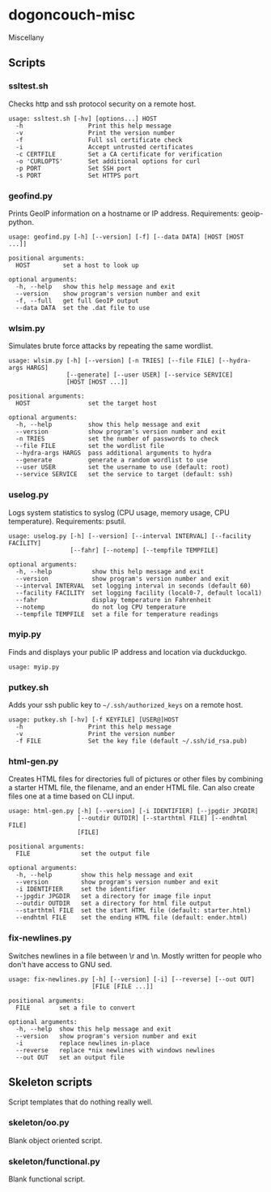 # dogoncouch-misc
Miscellany

## Scripts

### ssltest.sh
Checks http and ssh protocol security on a remote host.

```
usage: ssltest.sh [-hv] [options...] HOST
  -h                  Print this help message
  -v                  Print the version number
  -f                  Full ssl certificate check
  -i                  Accept untrusted certificates
  -c CERTFILE         Set a CA certificate for verification
  -o 'CURLOPTS'       Set additional options for curl
  -p PORT             Set SSH port
  -s PORT             Set HTTPS port
```

### geofind.py
Prints GeoIP information on a hostname or IP address. Requirements: geoip-python.

```
usage: geofind.py [-h] [--version] [-f] [--data DATA] [HOST [HOST ...]]

positional arguments:
  HOST         set a host to look up

optional arguments:
  -h, --help   show this help message and exit
  --version    show program's version number and exit
  -f, --full   get full GeoIP output
  --data DATA  set the .dat file to use
```

### wlsim.py
Simulates brute force attacks by repeating the same wordlist.

```
usage: wlsim.py [-h] [--version] [-n TRIES] [--file FILE] [--hydra-args HARGS]
                [--generate] [--user USER] [--service SERVICE]
                [HOST [HOST ...]]

positional arguments:
  HOST                set the target host

optional arguments:
  -h, --help          show this help message and exit
  --version           show program's version number and exit
  -n TRIES            set the number of passwords to check
  --file FILE         set the wordlist file
  --hydra-args HARGS  pass additional arguments to hydra
  --generate          generate a random wordlist to use
  --user USER         set the username to use (default: root)
  --service SERVICE   set the service to target (default: ssh)
```

### uselog.py
Logs system statistics to syslog (CPU usage, memory usage, CPU temperature). Requirements: psutil.

```
usage: uselog.py [-h] [--version] [--interval INTERVAL] [--facility FACILITY]
                 [--fahr] [--notemp] [--tempfile TEMPFILE]

optional arguments:
  -h, --help           show this help message and exit
  --version            show program's version number and exit
  --interval INTERVAL  set logging interval in seconds (default 60)
  --facility FACILITY  set logging facility (local0-7, default local1)
  --fahr               display temperature in Fahrenheit
  --notemp             do not log CPU temperature
  --tempfile TEMPFILE  set a file for temperature readings
```

### myip.py
Finds and displays your public IP address and location via duckduckgo.

```
usage: myip.py
```

### putkey.sh
Adds your ssh public key to `~/.ssh/authorized_keys` on a remote host.

```
usage: putkey.sh [-hv] [-f KEYFILE] [USER@]HOST
  -h                  Print this help message
  -v                  Print the version number
  -f FILE             Set the key file (default ~/.ssh/id_rsa.pub)
```

### html-gen.py
Creates HTML files for directories full of pictures or other files by combining a starter HTML file, the filename, and an ender HTML file. Can also create files one at a time based on CLI input.

```
usage: html-gen.py [-h] [--version] [-i IDENTIFIER] [--jpgdir JPGDIR]
                   [--outdir OUTDIR] [--starthtml FILE] [--endhtml FILE]
                   [FILE]

positional arguments:
  FILE              set the output file

optional arguments:
  -h, --help        show this help message and exit
  --version         show program's version number and exit
  -i IDENTIFIER     set the identifier
  --jpgdir JPGDIR   set a directory for image file input
  --outdir OUTDIR   set a directory for html file output
  --starthtml FILE  set the start HTML file (default: starter.html)
  --endhtml FILE    set the ending HTML file (default: ender.html)
```

### fix-newlines.py
Switches newlines in a file between \r and \n. Mostly written for people who don't have access to GNU sed.

```
usage: fix-newlines.py [-h] [--version] [-i] [--reverse] [--out OUT]
                       [FILE [FILE ...]]

positional arguments:
  FILE        set a file to convert

optional arguments:
  -h, --help  show this help message and exit
  --version   show program's version number and exit
  -i          replace newlines in-place
  --reverse   replace *nix newlines with windows newlines
  --out OUT   set an output file
```

## Skeleton scripts
Script templates that do nothing really well.

### skeleton/oo.py
Blank object oriented script.

### skeleton/functional.py
Blank functional script.

